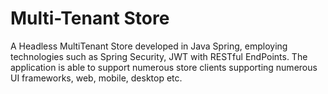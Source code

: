 # Multi-Tenant Store
A Headless MultiTenant Store developed in Java Spring, employing technologies such as Spring Security, 
JWT with RESTful EndPoints. The application is able to support numerous store clients supporting numerous UI frameworks, 
web, mobile, desktop etc.
